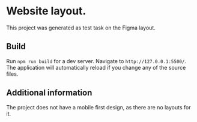 # Website layout.

This project was generated as test task on the Figma layout.

## Build

Run `npm run build` for a dev server. Navigate to `http://127.0.0.1:5500/`. The application will automatically reload if you change any of the source files.

## Additional information

The project does not have a mobile first design, as there are no layouts for it.
